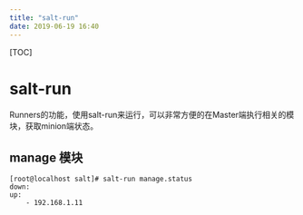 ```yaml
---
title: "salt-run"
date: 2019-06-19 16:40
---
```

[TOC]

# salt-run

Runners的功能，使用salt-run来运行，可以非常方便的在Master端执行相关的模块，获取minion端状态。



## manage 模块

```
[root@localhost salt]# salt-run manage.status
down:
up:
    - 192.168.1.11
```

